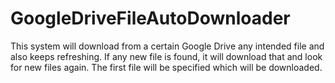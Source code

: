# GoogleDriveFileAutoDownloader
This system will download from a certain Google Drive any intended file and also keeps refreshing. If any new file is found, it will download that and look for new files again. The first file will be specified which will be downloaded.
